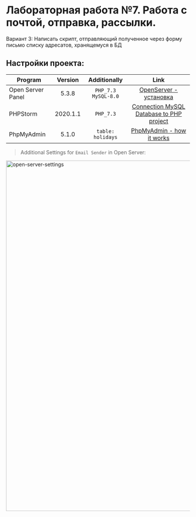 # Лабораторная работа №7. Работа с почтой, отправка, рассылки.
Вариант 3: Написать скрипт, отправляющий полученное через форму письмо списку адресатов,
хранящемуся в БД

## Настройки проекта:
| Program          | Version            | Аdditionally          | Link         |
| -------------    |:------------------:| :--------------------:|:------------:|
| Open Server Panel| 5.3.8              | `PHP_7.3` `MySQL-8.0` |[OpenServer - установка](https://www.youtube.com/watch?v=wLiewr5nUiw)|
| PHPStorm         | 2020.1.1           |   `PHP_7.3`           |[Connection MySQL Database to PHP project](https://www.youtube.com/watch?v=O2m4jEiO8NM)              |
|PhpMyAdmin        | 5.1.0              | `table: holidays`     |[PhpMyAdmin - how it works](https://www.youtube.com/results?search_query=phpmyadmin+%D1%80%D0%B0%D0%B1%D0%BE%D1%82%D0%B0+open+server)  |

> Additional Settings for `Email Sender` in Open Server:
<img width="960" alt="open-server-settings" src="https://user-images.githubusercontent.com/81465846/117058251-11dda400-ad27-11eb-910d-fd48b2aa4019.png">

